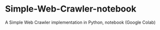 # Simple-Web-Crawler-notebook
A Simple Web Crawler implementation in Python, notebook (Google Colab)
